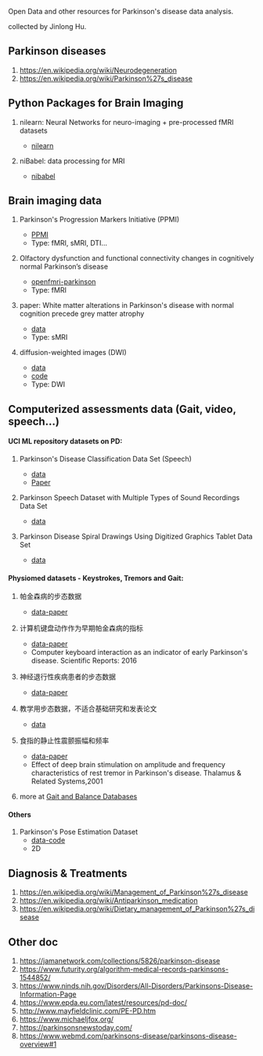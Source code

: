 Open Data and other resources for Parkinson's disease data analysis.

collected by Jinlong Hu.

## Parkinson diseases
1. https://en.wikipedia.org/wiki/Neurodegeneration
1. https://en.wikipedia.org/wiki/Parkinson%27s_disease


## Python Packages for Brain Imaging
1. nilearn: Neural Networks for neuro-imaging + pre-processed fMRI datasets 
   - [nilearn](https://nilearn.github.io/introduction.html)
   
1. niBabel: data processing for MRI
   - [nibabel](http://nipy.org/nibabel/gettingstarted.html)

## Brain imaging data
1. Parkinson's Progression Markers Initiative (PPMI)
   - [PPMI](https://www.ppmi-info.org/)
   - Type: fMRI, sMRI, DTI...

1. Olfactory dysfunction and functional connectivity changes in cognitively normal Parkinson’s disease
   - [openfmri-parkinson](https://www.openfmri.org/dataset/ds000245/)
   - Type: fMRI  

1. paper: White matter alterations in Parkinson's disease with normal cognition precede grey matter atrophy
   - [data](https://datadryad.org/resource/doi:10.5061/dryad.b4q8k)
   - Type: sMRI

1. diffusion-weighted images (DWI)
   - [data](https://www.nitrc.org/projects/parktdi/)
   - [code](https://github.com/CyclotronResearchCentre/parktdi_scripts)
   - Type: DWI


## Computerized assessments data (Gait, video, speech...)

#### UCI ML repository datasets on PD:
1. Parkinson's Disease Classification Data Set (Speech)
   - [data](https://archive.ics.uci.edu/ml/datasets/Parkinson%27s+Disease+Classification)
   - [Paper](https://www.sciencedirect.com/science/article/pii/S1568494618305799?via%3Dihub)

1. Parkinson Speech Dataset with Multiple Types of Sound Recordings Data Set 
   - [data](https://archive.ics.uci.edu/ml/datasets/Parkinson+Speech+Dataset+with++Multiple+Types+of+Sound+Recordings) 
   
1. Parkinson Disease Spiral Drawings Using Digitized Graphics Tablet Data Set 
   - [data](https://archive.ics.uci.edu/ml/datasets/Parkinson+Disease+Spiral+Drawings+Using+Digitized+Graphics+Tablet)

#### Physiomed datasets - Keystrokes, Tremors and Gait:
1. 帕金森病的步态数据
   - [data-paper](https://physionet.org/pn3/gaitpdb/)
   
1. 计算机键盘动作作为早期帕金森病的指标
   - [data-paper](https://physionet.org/physiobank/database/nqmitcsxpd/)
   - Computer keyboard interaction as an indicator of early Parkinson's disease. Scientific Reports: 2016
   
1. 神经退行性疾病患者的步态数据
   - [data-paper](https://physionet.org/physiobank/database/gaitndd/)
   
1. 教学用步态数据，不适合基础研究和发表论文
   - [data](https://physionet.org/physiobank/database/gaitdb/)   

   
1. 食指的静止性震颤振幅和频率
   - [data-paper](https://physionet.org/physiobank/database/tremordb/)
   - Effect of deep brain stimulation on amplitude and frequency characteristics of rest tremor in Parkinson's disease. Thalamus & Related Systems,2001
   
1. more at [Gait and Balance Databases](https://physionet.org/physiobank/database/)


#### Others

1. Parkinson's Pose Estimation Dataset
   - [data-code](https://github.com/limi44/Parkinson-s-Pose-Estimation-Dataset)
   - 2D

 
  
## Diagnosis & Treatments
1. https://en.wikipedia.org/wiki/Management_of_Parkinson%27s_disease 
1. https://en.wikipedia.org/wiki/Antiparkinson_medication 
1. https://en.wikipedia.org/wiki/Dietary_management_of_Parkinson%27s_disease

## Other doc
1. https://jamanetwork.com/collections/5826/parkinson-disease
1. https://www.futurity.org/algorithm-medical-records-parkinsons-1544852/
1. https://www.ninds.nih.gov/Disorders/All-Disorders/Parkinsons-Disease-Information-Page
1. https://www.epda.eu.com/latest/resources/pd-doc/
1. http://www.mayfieldclinic.com/PE-PD.htm
1. https://www.michaeljfox.org/
1. https://parkinsonsnewstoday.com/
1. https://www.webmd.com/parkinsons-disease/parkinsons-disease-overview#1
